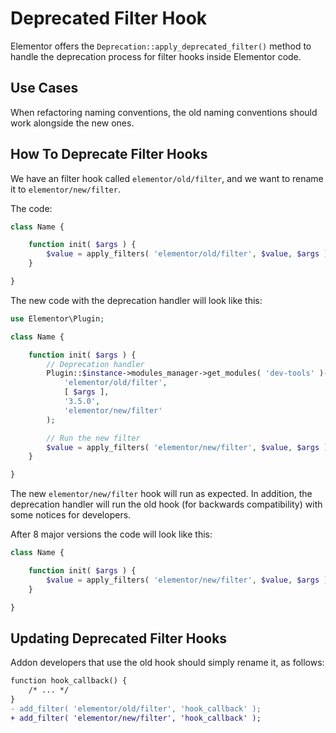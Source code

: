 # Deprecated Filter Hook

<Badge type="tip" vertical="top" text="Elementor Core" /> <Badge type="warning" vertical="top" text="Intermediate" />

Elementor offers the `Deprecation::apply_deprecated_filter()` method to handle the deprecation process for filter hooks inside Elementor code.

## Use Cases

When refactoring naming conventions, the old naming conventions should work alongside the new ones.

## How To Deprecate Filter Hooks

We have an filter hook called `elementor/old/filter`, and we want to rename it to `elementor/new/filter`.

The code:

```php
class Name {

	function init( $args ) {
		$value = apply_filters( 'elementor/old/filter', $value, $args );
	}

}
```

The new code with the deprecation handler will look like this:

```php
use Elementor\Plugin;

class Name {

	function init( $args ) {
		// Deprecation handler
		Plugin::$instance->modules_manager->get_modules( 'dev-tools' )->deprecation->apply_deprecated_filter(
			'elementor/old/filter',
			[ $args ],
			'3.5.0',
			'elementor/new/filter'
		);

		// Run the new filter
		$value = apply_filters( 'elementor/new/filter', $value, $args );
	}

}
```

The new `elementor/new/filter` hook will run as expected. In addition, the deprecation handler will run the old hook (for backwards compatibility) with some notices for developers. 

After 8 major versions the code will look like this:

```php
class Name {

	function init( $args ) {
		$value = apply_filters( 'elementor/new/filter', $value, $args );
	}

}
```

## Updating Deprecated Filter Hooks

Addon developers that use the old hook should simply rename it, as follows:

```diff
function hook_callback() {
	/* ... */
}
- add_filter( 'elementor/old/filter', 'hook_callback' );
+ add_filter( 'elementor/new/filter', 'hook_callback' );
```
